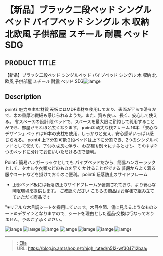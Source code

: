 # 【新品】ブラック二段ベッド シングルベッド パイプベッド シングル 木 収納 北欧風 子供部屋 スチール 耐震 ベッド SDG


## PRODUCT TITLE 

【新品】ブラック二段ベッド シングルベッド パイプベッド シングル 木 収納 北欧風 子供部屋 スチール 耐震 ベッド SDG![iamge](https://b2bfiles1.gigab2b.cn/image/wkseller/301/20230515_bab1aa0b395173a322d635fd6decf313.jpg)

## Description

point2
魅力を生む材質
天板にはMDF素材を使用しており、表面が平らで滑らかで、木の重厚と繊細も感じられるようだ。また、質も良い、長く、安心して使える。
省スペースの設計
段ベッドで、スペースを最大限に節約して利用することができ、部屋がそれほど広くなります。
point3
頑丈な桟フレーム 16本
「安心なデザイン」ベッドは16本の支柱を使用、しっかりと支え、安心感がいっぱい感じられる。
point4
上下分割可能
2段ベッドは上下に分割でき、2つのシングルベッドとして使えて、子供の成長に伴う、
お部屋を別々にするときも、そのまま2つのベッドに分けてお使いいただけるので便利。


Point5
簡易ハンガーラックとしても
パイプベッドだから、簡易ハンガーラックとして、タオルや衣類などのものを早く
かけることができる
普段からよく着る服やコートなどを掛けておくのに便利。
point6
転落防止のサイドフレーム
 - 上部ベッド板には転落防止のサイドフレームが装備されており、より安心な睡眠環境を提供します。
ご確認ください
こちらの商品はお客様で組み立てていただく商品です

&#34;※リアルな木目調シートを採用しています。木目や節、傷に見えるようなものシートのデザインとなりますので、シートを理由とした返品·交換は行なっておりません。予めご了承ください。




![iamge](https://b2bfiles1.gigab2b.cn/image/wkseller/301/20230515_32d7037d35fec7c1776eb26580666942.jpg)
![iamge](https://b2bfiles1.gigab2b.cn/image/wkseller/301/20230424_befcc0a70f0ad5473d79ccf296a99335.jpg)
![iamge](https://b2bfiles1.gigab2b.cn/image/wkseller/301/20230424_cc277b911c74bba72d90374305fdd537.jpg)
![iamge](https://b2bfiles1.gigab2b.cn/image/wkseller/301/20230424_d737c9ba05527571c50de5b6ca9dabc3.jpg)
![iamge](https://b2bfiles1.gigab2b.cn/image/wkseller/301/20230424_a671502b871479a568f5f088b338688f.jpg)
![iamge](https://b2bfiles1.gigab2b.cn/image/wkseller/301/20230424_9cedda705b6a70bc84dab0eee447567e.jpg)
![iamge](https://b2bfiles1.gigab2b.cn/image/wkseller/301/20230424_d4d7ba96268c4c3a35598b4c7b79e35b.jpg)


---

> : [Ella](https://blog.jp.amzshop.net/)  
> URL: https://blog.jp.amzshop.net/high_rated/n512-wf304712baa/  

